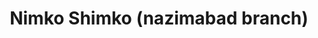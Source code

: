 ---
title: "Nimko Shimko (nazimabad branch)"
url: /karachi/nimko-shimko-nazimabad-branch/
shop: shop
---